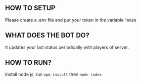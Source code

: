 ## HOW TO SETUP

Please create a .env file and put your token in the variable `TOKEN`

## WHAT DOES THE BOT DO?

It updates your bot status periodically with players of server.

## HOW TO RUN?

Install node js, run `npm install` then `node index`
